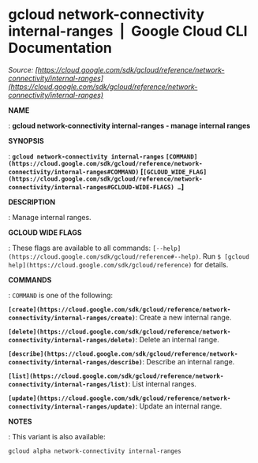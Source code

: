 # gcloud network-connectivity internal-ranges  |  Google Cloud CLI Documentation

*Source: [https://cloud.google.com/sdk/gcloud/reference/network-connectivity/internal-ranges](https://cloud.google.com/sdk/gcloud/reference/network-connectivity/internal-ranges)*

**NAME**

: **gcloud network-connectivity internal-ranges - manage internal ranges**

**SYNOPSIS**

: **`gcloud network-connectivity internal-ranges` `[COMMAND](https://cloud.google.com/sdk/gcloud/reference/network-connectivity/internal-ranges#COMMAND)` [`[GCLOUD_WIDE_FLAG](https://cloud.google.com/sdk/gcloud/reference/network-connectivity/internal-ranges#GCLOUD-WIDE-FLAGS) …`]**

**DESCRIPTION**

: Manage internal ranges.

**GCLOUD WIDE FLAGS**

: These flags are available to all commands: `[--help](https://cloud.google.com/sdk/gcloud/reference#--help)`.
Run `$ [gcloud help](https://cloud.google.com/sdk/gcloud/reference)` for details.

**COMMANDS**

: ``COMMAND`` is one of the following:

**`[create](https://cloud.google.com/sdk/gcloud/reference/network-connectivity/internal-ranges/create)`**:
Create a new internal range.

**`[delete](https://cloud.google.com/sdk/gcloud/reference/network-connectivity/internal-ranges/delete)`**:
Delete an internal range.

**`[describe](https://cloud.google.com/sdk/gcloud/reference/network-connectivity/internal-ranges/describe)`**:
Describe an internal range.

**`[list](https://cloud.google.com/sdk/gcloud/reference/network-connectivity/internal-ranges/list)`**:
List internal ranges.

**`[update](https://cloud.google.com/sdk/gcloud/reference/network-connectivity/internal-ranges/update)`**:
Update an internal range.

**NOTES**

: This variant is also available:

```
gcloud alpha network-connectivity internal-ranges
```
